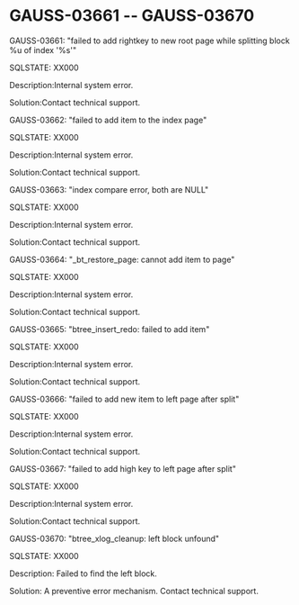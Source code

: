 # GAUSS-03661 -- GAUSS-03670<a name="EN-US_TOPIC_0302073523"></a>

GAUSS-03661: "failed to add rightkey to new root page while splitting block %u of index '%s'"

SQLSTATE: XX000

Description:Internal system error.

Solution:Contact technical support.

GAUSS-03662: "failed to add item to the index page"

SQLSTATE: XX000

Description:Internal system error.

Solution:Contact technical support.

GAUSS-03663: "index compare error, both are NULL"

SQLSTATE: XX000

Description:Internal system error.

Solution:Contact technical support.

GAUSS-03664: "\_bt\_restore\_page: cannot add item to page"

SQLSTATE: XX000

Description:Internal system error.

Solution:Contact technical support.

GAUSS-03665: "btree\_insert\_redo: failed to add item"

SQLSTATE: XX000

Description:Internal system error.

Solution:Contact technical support.

GAUSS-03666: "failed to add new item to left page after split"

SQLSTATE: XX000

Description:Internal system error.

Solution:Contact technical support.

GAUSS-03667: "failed to add high key to left page after split"

SQLSTATE: XX000

Description:Internal system error.

Solution:Contact technical support.

GAUSS-03670: "btree\_xlog\_cleanup: left block unfound"

SQLSTATE: XX000

Description: Failed to find the left block.

Solution: A preventive error mechanism. Contact technical support.

